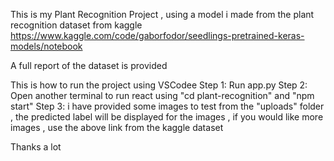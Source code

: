 This is my Plant Recognition Project , using a model i made from the plant recognition dataset from kaggle
https://www.kaggle.com/code/gaborfodor/seedlings-pretrained-keras-models/notebook

A full report of the dataset is provided

This is how to run the project using VSCodee
Step 1: Run app.py 
Step 2: Open another terminal to run react using "cd plant-recognition" and "npm start"
Step 3: i have provided some images to test from the "uploads" folder , the predicted label will be displayed for the images , if you would like more images , use the above link from the kaggle dataset

Thanks a lot 
